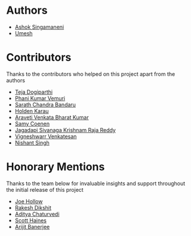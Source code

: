 # Authors
* [Ashok Singamaneni](https://www.linkedin.com/in/ashok-singamaneni-193b1a32/)
* [Umesh](https://github.com/Umeshsp22)

# Contributors
Thanks to the contributors who helped on this project apart from the authors
* [Teja Dogiparthi](https://github.com/Tejadogiparthi)
* [Phani Kumar Vemuri](https://www.linkedin.com/in/vemuriphani/)
* [Sarath Chandra Bandaru](https://www.linkedin.com/in/sarath-chandra-bandaru/)
* [Holden Karau](https://www.linkedin.com/in/holdenkarau/)
* [Araveti Venkata Bharat Kumar](https://www.linkedin.com/in/bharat-kumar-araveti/)
* [Samy Coenen](https://github.com/SamyCoenen)
* [Jagadapi Sivanaga Krishnam Raja Reddy](www.linkedin.com/in/jskrajareddy/)
* [Vigneshwarr Venkatesan](https://www.linkedin.com/in/vignesh15)
* [Nishant Singh](https://www.linkedin.com/in/singh-nishant/)

# Honorary Mentions
Thanks to the team below for invaluable insights and support throughout the initial release of this project

* [Joe Hollow](https://www.linkedin.com/in/joe-hollow-23088b1/)
* [Rakesh Dikshit](https://www.linkedin.com/in/rakesh-dikshit-867209b/)
* [Aditya Chaturvedi](https://www.linkedin.com/in/chaturvediaditya/)
* [Scott Haines](https://www.linkedin.com/in/scotthaines/)
* [Arijit Banerjee](https://www.linkedin.com/in/massborn/)
